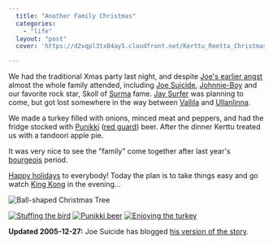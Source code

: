 ```yaml
---
  title: "Another Family Christmas"
  categories: 
    - "life"
  layout: "post"
  cover: 'https://d2vqpl3tx84ay5.cloudfront.net/Kerttu_Reetta_Christmas_2005.jpg'

---
```

We had the traditional Xmas party last night, and despite [Joe's earlier angst][1] almost the whole family attended, including [Joe Suicide][2], [Johnnie-Boy][12] and our favorite rock star, Skoll of [Surma][3] fame. [Jay Surfer][4] was planning to come, but got lost somewhere in the way between [Vallila][5] and [Ullanlinna][6].

We made a turkey filled with onions, minced meat and peppers, and had the fridge stocked with [Punikki][7] ([red guard][8]) beer. After the dinner Kerttu treated us with a tandoori apple pie.

It was very nice to see the "family" come together after last year's [bourgeois][9] period.

[Happy holidays][11] to everybody! Today the plan is to take things easy and go watch [King Kong][10] in the evening...

![Ball-shaped Christmas Tree](https://d2vqpl3tx84ay5.cloudfront.net/Kerttu_Reetta_Christmas_2005.jpg)

<a href="http://bergie.iki.fi/moblog/2005-12-25-1135520104"><img src="https://d2vqpl3tx84ay5.cloudfront.net/thumbnail_2005-12-25-1135520104" alt="Stuffing the bird" title="Stuffing the bird" /></a> <a href="http://bergie.iki.fi/moblog/2005-12-25-1135524002"><img src="https://d2vqpl3tx84ay5.cloudfront.net/thumbnail_2005-12-25-1135524002" alt="Punikki beer" title="Punikki beer" /></a> <a href="http://bergie.iki.fi/moblog/2005-12-25-1135536902"><img src="https://d2vqpl3tx84ay5.cloudfront.net/thumbnail_2005-12-25-1135536902" alt="Enjoying the turkey" title="Enjoying the turkey" /></a>

__Updated 2005-12-27:__ Joe Suicide has blogged [his version of the story][13].

[1]: http://www.suicidesurfers.org/diaries/joe/december-angst.html
[2]: http://www.suicidesurfers.org/about/profiles/joe.html
[3]: http://www.surma.fi/
[4]: http://www.suicidesurfers.org/about/profiles/jay.html
[5]: http://fi.wikipedia.org/wiki/Vallila
[6]: http://www.korttelit.fi/kaupunginosa.php/id/1
[7]: http://www.pup.fi/fi/tuotteet/punikki.html
[8]: http://en.wikipedia.org/wiki/Red_Guards_%28Finland%29
[9]: http://bergie.iki.fi/midcom-permalink-7f960458917384a21ffcced883b3aa8d
[10]: http://en.wikipedia.org/wiki/King_Kong_%282005_film%29
[11]: http://www.finlandforthought.net/2005/12/25/finnish-christmas-vs-american-christmas/
[12]: http://www.routamc.org/gallery/east-and-back/IMG_3988
[13]: http://www.suicidesurfers.org/diaries/joe/all-workers-unite.html
